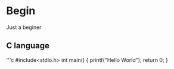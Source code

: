 # Begin
Just a beginer
## C language
'''c
  #include<stdio.h>
  int main()
  {
    printf("Hello World");
    return 0;
  }
